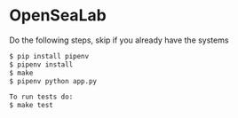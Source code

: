 # OpenSeaLab

Do the following steps, skip if you already have the systems

```sh
$ pip install pipenv
$ pipenv install
$ make
$ pipenv python app.py

To run tests do:
$ make test
```